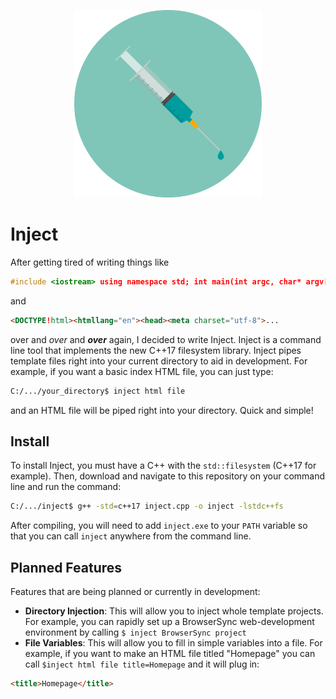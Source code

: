 <p align="center">
  <img src="logo.png" width="300">
</p>

# Inject
After getting tired of writing things like
 ```c++
#include <iostream> using namespace std; int main(int argc, char* argv[]) { ... }
  ```

and  

```html
<DOCTYPE!html><htmllang="en"><head><meta charset="utf-8">...
```
over and *over* and ***over*** again, I decided to write Inject. Inject is a command line tool that implements the new C++17 filesystem library. Inject pipes template files right into your current directory to aid in development. For example, if you want a basic index HTML file, you can just type:
```bash
C:/.../your_directory$ inject html file  
```
and an HTML file will be piped right into your directory. Quick and simple!

## Install
To install Inject, you must have a C++ with the `std::filesystem` (C++17 for example). Then, download and navigate to this repository on your command line and run the command:
```bash
C:/.../inject$ g++ -std=c++17 inject.cpp -o inject -lstdc++fs
```
After compiling, you will need to add `inject.exe` to your `PATH` variable so that you can call `inject` anywhere from the command line.

## Planned Features
Features that are being planned or currently in development:
* **Directory Injection**: This will allow you to inject whole template projects. For example, you can rapidly set up a BrowserSync web-development environment by calling `$ inject BrowserSync project`
* **File Variables**: This will allow you to fill in simple variables into a file. For example, if you want to make an HTML file titled "Homepage" you can call `$inject html file title=Homepage` and it will plug in:
```html
<title>Homepage</title>
```
